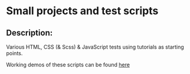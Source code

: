 # Small projects and test scripts

## Description:

Various HTML, CSS (& Scss) & JavaScript tests using tutorials as starting points.

Working demos of these scripts can be found <a href="https://sandbox.cbolson.com" target="_blank">here</a>

